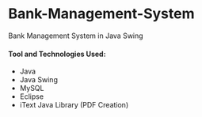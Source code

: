 # Bank-Management-System
Bank Management System in Java Swing


#### Tool and Technologies Used:
* Java
* Java Swing
* MySQL
* Eclipse
* iText Java Library (PDF Creation)
 
 
